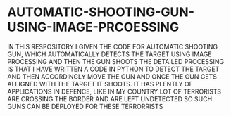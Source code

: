 # AUTOMATIC-SHOOTING-GUN-USING-IMAGE-PRCOESSING
IN THIS RESPOSITORY  I GIVEN THE CODE FOR AUTOMATIC SHOOTING GUN, WHICH AUTOMATICALLY DETECTS THE TARGET USING IMAGE PROCESSING AND THEN THE GUN SHOOTS
THE DETAILED PROCESSING IS THAT I HAVE WRITTEN A CODE IN PYTHON TO DETECT THE TARGET AND THEN ACCORDINGLY MOVE THE GUN AND ONCE THE GUN GETS ALLIGNED WITH THE TARGET IT SHOOTS.
IT HAS PLENTLY OF APPLICATIONS IN DEFENCE, LIKE IN MY COUNTRY LOT OF TERRORISTS ARE CROSSING THE BORDER AND ARE LEFT UNDETECTED SO SUCH GUNS CAN BE DEPLOYED FOR THESE TERRORRISTS
